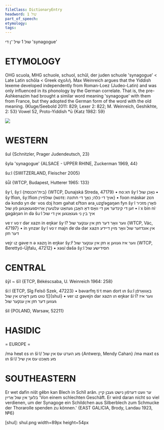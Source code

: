 ```yaml
---
fileClass: DictionaryEntry
headword: שול 1
part_of_speech: 
etymology: 
tags: 
---
```

שול 1
שיל
־ן
די
'synagogue'

ETYMOLOGY
===========
OHG scuola, MHG schuole, schuol, schûl, der juden schuole 'synagogue' < Late Latin schōla < Greek σχολή. Max Weinreich argues that the Yiddish lexeme developed independently from Roman-Loez (Judeo-Latin) and was only influenced in its phonology by the German correlate. That is, the pre-Ashkenazim had brought a similar word meaning 'synagogue' with them from France, but they adopted the German form of the word with the old meaning.
{Kluge/Seebold 2011: 829; Lexer 2: 822; M. Weinreich, Geshikhte, 2: 53}
Vowel 52, Proto-Yiddish *ū
{Katz 1982: 59}

![](https://ia802902.us.archive.org/9/items/Yiddish-Dialect-Maps/Guggenheim-Gruenberg_karte_41.jpg)

WESTERN
========

šul {Schnitzler, Prager Judendeutsch, 23}
 
šylə 'synagogue' {ALSACE - UPPER RHINE, Zuckerman 1969, 44}

šuːl {SWITZERLAND, Fleischer 2005}

šǖl {WTCP, Budapest, Hutterer 1965: 133}

šyˑl, šyːl {בית־הכּנסת} {WTCP, Dunajská Streda, 47179}
	•	noːxn šyˑl נאָכן שול
	•	šyˑlfiαn, šyːlfiαn שולפֿירן {ɴᴏᴛᴇ: אויך די כּלה; נאָך די חתונה}
	•	foαn máskər zɛn də kɩndα yn deˑ vos dɔj hɔm gəhat ɛlʲtαn əra˯uzgʲəgaŋən fyn šyˑl פֿאָרן מזכּיר זען די קינדער און די וואָס דאָ האָבן געהאַט עלטערן אַרויסגעגאַנגען פֿון שול
	•	iˑx bin niˑ gəgáŋən in də šuˑl איך בין ני געגאַנגען אין די שול

veˑr voˑr dər xazn in eŋkər šyˑl? ווער וואָר דער חזן אין ענקער שול {WTCP, Vác, 47197}
	•	in ynzər šyˑl voˑr majn deˑdə dər xazn אין אונדזער שול וואָר מײַן דיידע דער חזן

vejr ɩz gəveˑn ə xazŋ in eŋkər šyːlʲ ווער איז געווען אַ חזן אין ענקער שול {WTCP, Berettyó-Újfalu, 47212}
	•	xəsíˑdəšə šyːl חסידישע שול

CENTRAL
========

šȳl ~ šīl {ETCP, Békéscsaba, U. Weinreich 1964: 258}

šiːl {ETCP, Sîg Felső Szek, 47223}
	•	bəvarfɱ tiˑt mən dort ɩn šuːl באַוואַרפֿן טוט מען דאָרט אין שול
![]{shul}
	•	ver ɩz gəvejn dər xazn ɩn eŋkər šiˑl? ווער איז געווען דער חזן אין ענקער שול

šil {POLAND, Warsaw, 52211}

HASIDIC
=======
= EUROPE = 

/mə heʁt ɛs ɩn šiˑl/ מע הערט עס אין שול {Antwerp, Mendy Cahan}
/mə maxt ɛs ɩn šiˑl/ מע מאַכט עס אין שיל

SOUTHEASTERN
==============

Er wet dafin ništ gêbn kan Blech in Schîl arân. ער וועט דערפֿון נישט געבן קיין בלעך אין שול אַרײַן  'Von einem schlechten Geschäft. Er wird daran nicht so viel verdienen, um der Synagoge ein Schildchen aus Silberblech zum Schmucke der Thorarolle spenden zu können.' {EAST GALICIA, Brody, Landau 1923, №6}

[shul]: shul.png width=89px height=54px